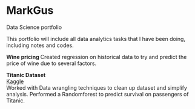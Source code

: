 # MarkGus
Data Science portfolio

This portfolio will include all data analytics tasks that I have been doing, including notes and codes. 

<b>Wine pricing </b>
Created regression on historical data to try and predict the price of wine due to several factors. 

<b>Titanic Dataset</b><br>
<a href='https://www.kaggle.com/markzugons/notebook7f5e2ed8db/notebook'>Kaggle</a><br>
Worked with Data wrangling techniques to clean up dataset and simplify analysis. Performed a Randomforest to predict survival on passengers of Titanic. 
